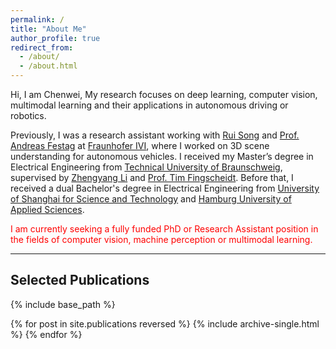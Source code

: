 ```yaml
---
permalink: /
title: "About Me"
author_profile: true
redirect_from: 
  - /about/
  - /about.html
---
```

Hi, I am Chenwei, My research focuses on deep learning, computer vision, multimodal learning and their applications in autonomous driving or robotics. 

Previously, I was a research assistant working with [Rui Song](https://rruisong.github.io/) and [Prof. Andreas Festag](https://festag-net.de/) at [Fraunhofer IVI](https://www.ivi.fraunhofer.de/), where I worked on 3D scene understanding for autonomous vehicles. I received my Master’s degree in Electrical Engineering from [Technical University of Braunschweig](https://www.tu-braunschweig.de/en/), supervised by [Zhengyang Li](https://www.tu-braunschweig.de/en/ifn/institute/dept/sv/li) and [Prof. Tim Fingscheidt](https://www.tu-braunschweig.de/en/ifn/institute/team/sv/fingscheidt). Before that, I received a dual Bachelor's degree in Electrical Engineering from [University of Shanghai for Science and Technology](https://en.usst.edu.cn/) and [Hamburg University of Applied Sciences](https://www.haw-hamburg.de/en/).



<span style="color:red"> I am currently seeking a fully funded PhD or Research Assistant position in the fields of computer vision, machine perception or multimodal learning. </span>

---

## Selected Publications

{% include base_path %}

{% for post in site.publications reversed %}
  {% include archive-single.html %}
{% endfor %}



